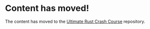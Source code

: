 # Content has moved!

The content has moved to the [Ultimate Rust Crash Course](https://github.com/cleancut/ultimate_rust_crash_course) repository.